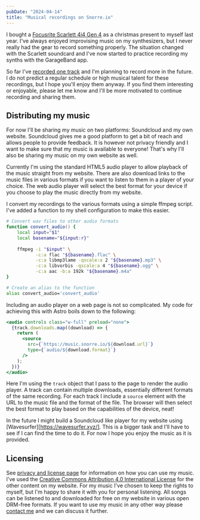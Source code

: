 ```yaml
---
pubDate: "2024-04-14"
title: "Musical recordings on Snorre.io"
---
```


I bought a [Focusrite Scarlett 4i4 Gen 4](https://focusrite.com/products/scarlett-4i4) as a christmas present to myself last year.
I've always enjoyed improvising music on my synthesizers, but I never really had the gear to record something properly.
The situation changed with the Scarlett soundcard and I've now started to practice recording my synths with the GarageBand app.

So far I've [recorded one track](/music/2024-04-13-contemplations-synth-neon-scapes) and I'm planning to record more in the future.
I do not predict a regular schedule or high musical talent for these recordings, but I hope you'll enjoy them anyway.
If you find them interesting or enjoyable, please let me know and I'll be more motivated to continue recording and sharing them.

## Distributing my music

For now I'll be sharing my music on two platforms: Soundcloud and my own website.
Soundcloud gives me a good platform to get a bit of reach and allows people to provide feedback.
It is however not privacy friendly and I want to make sure that my music is available to everyone!
That's why I'll also be sharing my music on my own website as well.

Currently I'm using the standard HTML5 audio player to allow playback of the music straight from my website.
There are also download links to the music files in various formats if you want to listen to them in a player of your choice.
The web audio player will select the best format for your device if you choose to play the music directly from my website.

I convert my recordings to the various formats using a simple ffmpeg script.
I've added a function to my shell configuration to make this easier.
  
```zsh
# Convert wav files to other audio formats
function convert_audio() {
    local input="$1"
    local basename="${input:r}"
    
    ffmpeg -i "$input" \
           -c:a flac "${basename}.flac" \
           -c:a libmp3lame -qscale:a 2 "${basename}.mp3" \
           -c:a libvorbis -qscale:a 4 "${basename}.ogg" \
           -c:a aac -b:a 192k "${basename}.m4a"
}

# Create an alias to the function
alias convert_audio='convert_audio'
```

Including an audio player on a web page is not so complicated.
My code for achieving this with Astro boils down to the following:

```jsx
<audio controls class="w-full" preload="none">
  {track.downloads.map((download) => {
    return (
      <source
        src={`https://music.snorre.io/${download.url}`}
        type={`audio/${download.format}`}
      />
    );
  })}
</audio>
```

Here I'm using the `track` object that I pass to the page to render the audio player.
A track can contain multiple downloads, essentially different formats of the same recording.
For each track I include a `source` element with the URL to the music file and the format of the file.
The browser will then select the best format to play based on the capabilities of the device, neat!

In the future I might build a Soundcloud like player for my website using [Wavesurfer][https://wavesurfer.xyz/].
This is a bigger task and I'll have to see if I can find the time to do it.
For now I hope you enjoy the music as it is provided.

## Licensing

See [privacy and license page](/privacy#music) for information on how you can use my music.
I've used the [Creative Commons Attribution 4.0 International License](https://creativecommons.org/licenses/by/4.0/) for the other content on my website.
For my music I've chosen to keep the rights to myself, but I'm happy to share it with you for personal listening.
All songs can be listened to and downloaded for free on my website in various open DRM-free formats.
If you want to use my music in any other way please [contact me](/contact) and we can discuss it further.